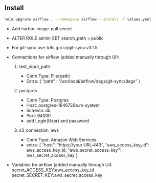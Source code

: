 ## Install
``` bash
helm upgrade airflow . --namespace airflow --install -f values.yaml
```
- Add harbor-image-pull secret


- ALTER ROLE admin SET search_path = public 


- For git-sync use: k8s.gcr.io/git-sync:v3.1.5


- Connections for airflow (added manually through UI):

    1. test_input_path
        - Conn Type: File(path)
        - Extra: { “path” : “/usr/local/airflow/dags/git-sync/dags” }

    2. postgres
        - Conn Type: Postgres
        - Host: postgres-1846729e.rx-system
        - Schema: db
        - Port: 64000
        - add Login(User) and password

    3. s3_connection_aws
        - Conn Type: Amazon Web Services
        - extra: {
              “host”: “https://your URL:443”,
              “aws_access_key_id”: aws_access_key_id,
              “aws_secret_access_key”: aws_secret_access_key
            }

- Variables for airflow (added manually through UI):
    secret_ACCESS_KEY:aws_access_key_id
    secret_SECRET_KEY:aws_secret_access_key
